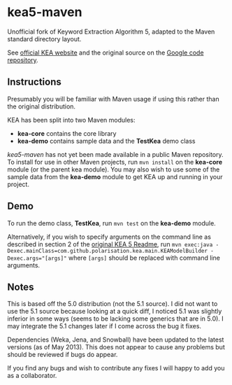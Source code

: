 kea5-maven
==========

Unofficial fork of Keyword Extraction Algorithm 5, adapted to the Maven standard directory layout.

See [official KEA website](http://www.nzdl.org/Kea/) and the original source on the [Google code repository](http://code.google.com/p/kea-algorithm/).

Instructions
------------

Presumably you will be familiar with Maven usage if using this rather than the original distribution.

KEA has been split into two Maven modules:

 -  **kea-core** contains the core library
 -  **kea-demo** contains sample data and the **TestKea** demo class
 
*kea5-maven* has not yet been made available in a public Maven repository. To install for use in other Maven projects, run `mvn install` on the **kea-core** module (or the parent kea module). You may also wish to use some of the sample data from the **kea-demo** module to get KEA up and running in your project.

Demo
----

To run the demo class, **TestKea**, run `mvn test` on the **kea-demo** module. 

Alternatively, if you wish to specify arguments on the command line as described in section 2 of the [original KEA 5 Readme](Kea-5.0-Readme.txt), run 
`mvn exec:java -Dexec.mainClass=com.github.polarisation.kea.main.KEAModelBuilder -Dexec.args="[args]"`
where `[args]` should be replaced with command line arguments.

Notes
-----

This is based off the 5.0 distribution (not the 5.1 source). I did not want to use the 5.1 source because looking at a quick diff, I noticed 5.1 was slightly inferior in some ways (seems to be lacking some generics that are in 5.0). I may integrate the 5.1 changes later if I come across the bug it fixes.

Dependencies (Weka, Jena, and Snowball) have been updated to the latest versions (as of May 2013). This does not appear to cause any problems but should be reviewed if bugs do appear.

If you find any bugs and wish to contribute any fixes I will happy to add you as a collaborator.